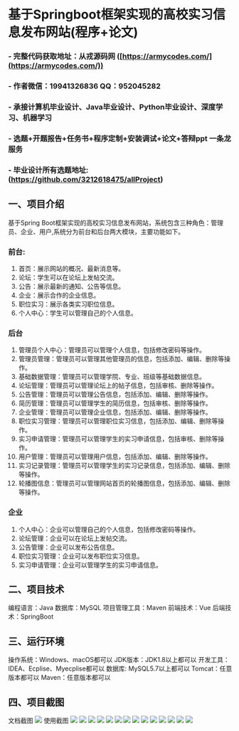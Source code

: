 基于Springboot框架实现的高校实习信息发布网站(程序+论文)
=
### - 完整代码获取地址：从戎源码网 ([https://armycodes.com/](https://armycodes.com/))
### - 作者微信：19941326836  QQ：952045282 
### - 承接计算机毕业设计、Java毕业设计、Python毕业设计、深度学习、机器学习
### - 选题+开题报告+任务书+程序定制+安装调试+论文+答辩ppt 一条龙服务
### - 毕业设计所有选题地址:(https://github.com/3212618475/allProject)


一、项目介绍
---
基于Spring Boot框架实现的高校实习信息发布网站，系统包含三种角色：管理员、企业、用户,系统分为前台和后台两大模块，主要功能如下。
### 前台:
1. 首页：展示网站的概况、最新消息等。
2. 论坛：学生可以在论坛上发帖交流。
3. 公告：展示最新的通知、公告等信息。
4. 企业：展示合作的企业信息。
5. 职位实习：展示各类实习职位信息。
6. 个人中心：学生可以管理自己的个人信息。
 
### 后台
1. 管理员个人中心：管理员可以管理个人信息，包括修改密码等操作。
2. 管理员管理：管理员可以管理其他管理员的信息，包括添加、编辑、删除等操作。
3. 基础数据管理：管理员可以管理学院、专业、班级等基础数据信息。
4. 论坛管理：管理员可以管理论坛上的帖子信息，包括审核、删除等操作。
5. 公告管理：管理员可以管理公告信息，包括添加、编辑、删除等操作。
6. 简历管理：管理员可以管理学生的简历信息，包括审核、删除等操作。
7. 企业管理：管理员可以管理企业信息，包括添加、编辑、删除等操作。
8. 职位实习管理：管理员可以管理职位实习信息，包括添加、编辑、删除等操作。
9. 实习申请管理：管理员可以管理学生的实习申请信息，包括审核、删除等操作。
10. 用户管理：管理员可以管理用户信息，包括添加、编辑、删除等操作。
11. 实习记录管理：管理员可以管理学生的实习记录信息，包括添加、编辑、删除等操作。
12. 轮播图信息：管理员可以管理网站首页的轮播图信息，包括添加、编辑、删除等操作。


### 企业
1. 个人中心：企业可以管理自己的个人信息，包括修改密码等操作。
2. 论坛管理：企业可以在论坛上发帖交流。
3. 公告管理：企业可以发布公告信息。
4. 职位实习管理：企业可以发布职位实习信息。
5. 实习申请管理：企业可以管理学生的实习申请信息。

  
二、项目技术
---
编程语言：Java
数据库：MySQL
项目管理工具：Maven
前端技术：Vue
后端技术：SpringBoot

三、运行环境
---
操作系统：Windows、macOS都可以
JDK版本：JDK1.8以上都可以
开发工具：IDEA、Ecplise、Myecplise都可以
数据库: MySQL5.7以上都可以
Tomcat：任意版本都可以
Maven：任意版本都可以

四、项目截图
---
文档截图
![](limage/2.png)
使用截图
![](image/1.png)
![](image/2.png)
![](image/3.png)
![](image/4.png)
![](image/5.png)
![](image/6.png)
![](image/7.png)
![](image/8.png)
![](image/9.png)
![](image/10.png)
![](image/11.png)
![](image/12.png)
![](image/13.png)
![](image/14.png)
